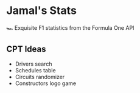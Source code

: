 # Jamal's Stats
🏎️ Exquisite F1 statistics from the Formula One API

## CPT Ideas
 - Drivers search
 - Schedules table
 - Circuits randomizer
 - Constructors logo game
